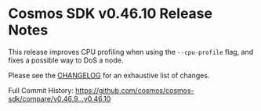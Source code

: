 # Cosmos SDK v0.46.10 Release Notes

This release improves CPU profiling when using the `--cpu-profile` flag, and fixes a possible way to DoS a node.

Please see the [CHANGELOG](https://github.com/cosmos/cosmos-sdk/blob/release/v0.46.x/CHANGELOG.md) for an exhaustive list of changes.

Full Commit History: https://github.com/cosmos/cosmos-sdk/compare/v0.46.9...v0.46.10

